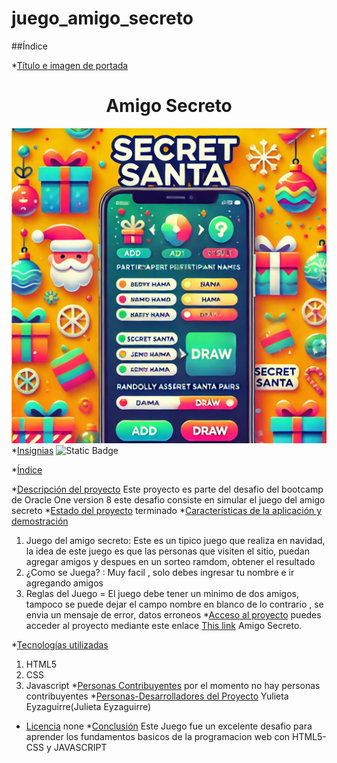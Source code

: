 # juego_amigo_secreto

##Índice

*[Título e imagen de portada](#Título-e-imagen-de-portada)
    <h1 align="center"> Amigo Secreto</h1>
![Descripción de la imagen](portadaJuego.webp)
*[Insignias](#insignias)
![Static Badge](https://img.shields.io/badge/https%3A%2F%2Fgithub.com%2Fgipsy-yuilet-dev%2Fjuego_amigo_secreto)

*[Índice](#índice)

*[Descripción del proyecto](#descripción-del-proyecto)
  Este proyecto es parte del desafio del bootcamp de Oracle One version 8
  este desafio consiste en simular el juego del amigo secreto
*[Estado del proyecto](#Estado-del-proyecto)
  terminado
*[Características de la aplicación y demostración](#Características-de-la-aplicación-y-demostración)
 1) Juego del amigo secreto: Este es un tipico juego que realiza en navidad, la idea de este juego 
 es que las personas que visiten el sitio, puedan agregar amigos y despues en un sorteo ramdom, obtener el resultado
 2) ¿Como se Juega? : Muy facil , solo debes ingresar tu nombre e ir agregando amigos
 3) Reglas del Juego = El juego debe tener un minimo de dos amigos, tampoco se puede dejar el campo nombre en blanco
 de lo contrario , se envia un mensaje de error, datos erroneos
*[Acceso al proyecto](#acceso-proyecto)
puedes acceder al proyecto mediante este enlace
[This link](https://gipsy-yuilet-dev.github.io/juego_amigo_secreto/) Amigo Secreto.

*[Tecnologías utilizadas](#tecnologías-utilizadas)
  1. HTML5
  2. CSS
  3. Javascript
*[Personas Contribuyentes](#personas-contribuyentes)
 por el momento no hay personas contribuyentes
*[Personas-Desarrolladores del Proyecto](#personas-desarrolladores)
  Yulieta Eyzaguirre(Julieta Eyzaguirre)
* [Licencia](#licencia)
 none
*[Conclusión](#conclusión)
Este Juego fue un excelente desafio para aprender los fundamentos basicos
de la programacion web con HTML5-CSS y JAVASCRIPT